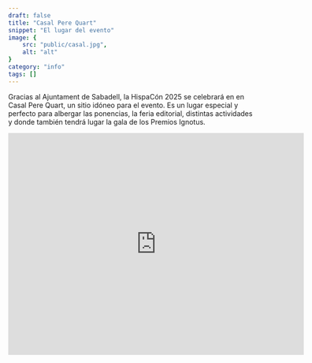 ```yaml
---
draft: false
title: "Casal Pere Quart"
snippet: "El lugar del evento"
image: {
    src: "public/casal.jpg",
    alt: "alt"
}
category: "info"
tags: []
---
```


Gracias al Ajuntament de Sabadell, la HispaCón 2025 se celebrará en en Casal Pere Quart, un sitio idóneo para el evento. Es un lugar especial y perfecto para albergar las ponencias, la feria editorial, distintas actividades y donde también tendrá lugar la gala de los Premios Ignotus.


<iframe src="https://www.google.com/maps/embed?pb=!1m18!1m12!1m3!1d1493.0799355317129!2d2.110473086842085!3d41.5441356!2m3!1f0!2f0!3f0!3m2!1i1024!2i768!4f13.1!3m3!1m2!1s0x12a49500d7afea31%3A0x4080395b506b7333!2sCasal%20Pere%20Quart!5e0!3m2!1ses!2ses!4v1747079895720!5m2!1ses!2ses" width="600" height="450" style="border:0;" allowfullscreen="" loading="lazy" referrerpolicy="no-referrer-when-downgrade"></iframe>